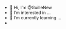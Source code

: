 - 👋 Hi, I’m @GuilleNew
- 👀 I’m interested in ...
- 🌱 I’m currently learning ...
- 

<!---
GuilleNew/GuilleNew is a ✨ special ✨ repository because its `README.md` (this file) appears on your GitHub profile.
You can click the Preview link to take a look at your changes.
--->

